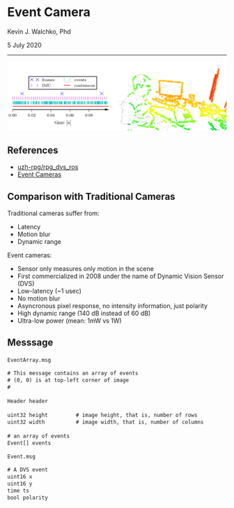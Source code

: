 # Event Camera

Kevin J. Walchko, Phd

5 July 2020

---

![](ec.png)

## References

- [uzh-rpg/rpg_dvs_ros](https://github.com/uzh-rpg/rpg_dvs_ros)
- [Event Cameras](https://www.microsoft.com/en-us/research/uploads/prod/2019/09/Davide_Scaramuzza_UZH.pdf)

## Comparison with Traditional Cameras

Traditional cameras suffer from:

- Latency
- Motion blur
- Dynamic range

Event cameras:

- Sensor only measures only motion in the scene
- First commercialized in 2008 under the name of Dynamic Vision Sensor (DVS)
- Low-latency (~1 usec)
- No motion blur
- Asyncronous pixel response, no intensity information, just polarity
- High dynamic range (140 dB instead of 60 dB)
- Ultra-low power (mean: 1mW vs 1W)

## Messsage

`EventArray.msg`

```
# This message contains an array of events
# (0, 0) is at top-left corner of image
#

Header header

uint32 height         # image height, that is, number of rows
uint32 width          # image width, that is, number of columns

# an array of events
Event[] events
```

`Event.msg`

```
# A DVS event
uint16 x
uint16 y
time ts
bool polarity
```
